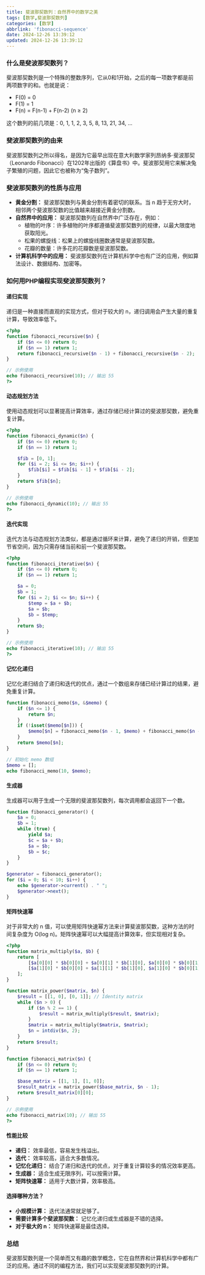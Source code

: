 ```yaml
---
title: 斐波那契数列：自然界中的数学之美
tags: [数学,斐波那契数列]
categories: [数学]
abbrlink: 'fibonacci-sequence'
date: 2024-12-26 13:39:12
updated: 2024-12-26 13:39:12
---
```


### 什么是斐波那契数列？

斐波那契数列是一个特殊的整数序列，它从0和1开始，之后的每一项数字都是前两项数字的和。也就是说：

* F(0) = 0
* F(1) = 1
* F(n) = F(n-1) + F(n-2)  (n ≥ 2)

这个数列的前几项是：0, 1, 1, 2, 3, 5, 8, 13, 21, 34, ...

### 斐波那契数列的由来

斐波那契数列之所以得名，是因为它最早出现在意大利数学家列昂纳多·斐波那契（Leonardo Fibonacci）在1202年出版的《算盘书》中。斐波那契用它来解决兔子繁殖的问题，因此它也被称为“兔子数列”。

### 斐波那契数列的性质与应用

* **黄金分割：** 斐波那契数列与黄金分割有着密切的联系。当 n 趋于无穷大时，相邻两个斐波那契数的比值越来越接近黄金分割数。
* **自然界中的应用：** 斐波那契数列在自然界中广泛存在，例如：
    * 植物的叶序：许多植物的叶序都遵循斐波那契数列的规律，以最大限度地获取阳光。
    * 松果的螺旋线：松果上的螺旋线圈数通常是斐波那契数。
    * 花瓣的数量：许多花的花瓣数是斐波那契数。
* **计算机科学中的应用：** 斐波那契数列在计算机科学中也有广泛的应用，例如算法设计、数据结构、加密等。

### 如何用PHP编程实现斐波那契数列？

#### 递归实现
递归是一种直接而直观的实现方式，但对于较大的 n，递归调用会产生大量的重复计算，导致效率低下。

```php
<?php
function fibonacci_recursive($n) {
    if ($n <= 0) return 0;
    if ($n == 1) return 1;
    return fibonacci_recursive($n - 1) + fibonacci_recursive($n - 2);
}

// 示例使用
echo fibonacci_recursive(10); // 输出 55
?>
```

#### 动态规划方法
使用动态规划可以显著提高计算效率，通过存储已经计算过的斐波那契数，避免重复计算。

```php
<?php
function fibonacci_dynamic($n) {
    if ($n <= 0) return 0;
    if ($n == 1) return 1;

    $fib = [0, 1];
    for ($i = 2; $i <= $n; $i++) {
        $fib[$i] = $fib[$i - 1] + $fib[$i - 2];
    }
    return $fib[$n];
}

// 示例使用
echo fibonacci_dynamic(10); // 输出 55
?>
```

#### 迭代实现
迭代方法与动态规划方法类似，都是通过循环来计算，避免了递归的开销，但更加节省空间，因为只需存储当前和前一个斐波那契数。

```php
<?php
function fibonacci_iterative($n) {
    if ($n <= 0) return 0;
    if ($n == 1) return 1;

    $a = 0;
    $b = 1;
    for ($i = 2; $i <= $n; $i++) {
        $temp = $a + $b;
        $a = $b;
        $b = $temp;
    }
    return $b;
}

// 示例使用
echo fibonacci_iterative(10); // 输出 55
?>
```

#### 记忆化递归
记忆化递归结合了递归和迭代的优点，通过一个数组来存储已经计算过的结果，避免重复计算。

```php
function fibonacci_memo($n, &$memo) {
    if ($n <= 1) {
        return $n;
    }
    if (!isset($memo[$n])) {
        $memo[$n] = fibonacci_memo($n - 1, $memo) + fibonacci_memo($n - 2, $memo);
    }
    return $memo[$n];
}

// 初始化 memo 数组
$memo = [];
echo fibonacci_memo(10, $memo);
```

#### 生成器
生成器可以用于生成一个无限的斐波那契数列，每次调用都会返回下一个数。

```php
function fibonacci_generator() {
    $a = 0;
    $b = 1;
    while (true) {
        yield $a;
        $c = $a + $b;
        $a = $b;
        $b = $c;
    }
}

$generator = fibonacci_generator();
for ($i = 0; $i < 10; $i++) {
    echo $generator->current() . " ";
    $generator->next();
}
```

#### 矩阵快速幂
对于非常大的 n 值，可以使用矩阵快速幂方法来计算斐波那契数，这种方法的时间复杂度为 O(log n)。矩阵快速幂可以大幅提高计算效率，但实现相对复杂。

```php
<?php
function matrix_multiply($a, $b) {
    return [
        [$a[0][0] * $b[0][0] + $a[0][1] * $b[1][0], $a[0][0] * $b[0][1] + $a[0][1] * $b[1][1]],
        [$a[1][0] * $b[0][0] + $a[1][1] * $b[1][0], $a[1][0] * $b[0][1] + $a[1][1] * $b[1][1]],
    ];
}

function matrix_power($matrix, $n) {
    $result = [[1, 0], [0, 1]]; // Identity matrix
    while ($n > 0) {
        if ($n % 2 == 1) {
            $result = matrix_multiply($result, $matrix);
        }
        $matrix = matrix_multiply($matrix, $matrix);
        $n = intdiv($n, 2);
    }
    return $result;
}

function fibonacci_matrix($n) {
    if ($n <= 0) return 0;
    if ($n == 1) return 1;

    $base_matrix = [[1, 1], [1, 0]];
    $result_matrix = matrix_power($base_matrix, $n - 1);
    return $result_matrix[0][0];
}

// 示例使用
echo fibonacci_matrix(10); // 输出 55
?>
```

#### 性能比较

* **递归：** 效率最低，容易发生栈溢出。
* **迭代：** 效率较高，适合大多数情况。
* **记忆化递归：** 结合了递归和迭代的优点，对于重复计算较多的情况效率更高。
* **生成器：** 适合生成无限序列，可以按需计算。
* **矩阵快速幂：** 适用于大数计算，效率极高。

#### 选择哪种方法？

* **小规模计算：** 迭代法通常就足够了。
* **需要计算多个斐波那契数：** 记忆化递归或生成器是不错的选择。
* **对于极大的 n：** 矩阵快速幂是最佳选择。


### 总结

斐波那契数列是一个简单而又有趣的数学概念，它在自然界和计算机科学中都有广泛的应用。通过不同的编程方法，我们可以实现斐波那契数列的计算。